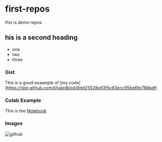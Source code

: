# first-repos
this is demo repos


## his is a second heading

* one
* two
* three

### Gist 
This is a good exaample of [my code] (https://gist.github.com/khaledklod/8dd25528e93f5c83ecc95be6fe788bdf)


### Colab Example
This is the [Notebook](https://colab.research.google.com/drive/1UVAtiPloEx6DLqSJQJndCh55OSwd0pRA?usp=sharing)


### Images
![github](https://github.com/user-attachments/assets/94cba26d-1298-4f2b-bd41-316f1d5b0098)
